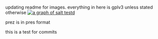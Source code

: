 updating readme for images.
everything in here is gplv3 unless stated otherwise
[![a graph of salt testd](http://artifacts.meatstand.com/mogs_grc_fun/build/salt_test.png)](http://artifacts.meatstand.com/mogs_grc_fun/build/salt_test.png)

prez is in pres format

this is a test for commits
